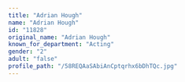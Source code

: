 ```yaml
---
title: "Adrian Hough"
name: "Adrian Hough"
id: "11828"
original_name: "Adrian Hough"
known_for_department: "Acting"
gender: "2"
adult: "false"
profile_path: "/58REQAaSAbiAnCptqrhx6bDhTQc.jpg"
---
```

